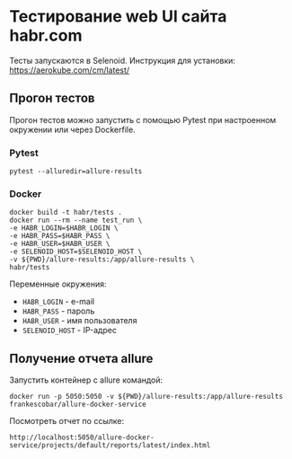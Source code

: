 # Тестирование web UI сайта habr.com

Тесты запускаются в Selenoid. 
Инструкция для установки: https://aerokube.com/cm/latest/

## Прогон тестов
Прогон тестов можно запустить с помощью Pytest при настроенном окружении или через Dockerfile.

### Pytest

    pytest --alluredir=allure-results


### Docker

    docker build -t habr/tests .
    docker run --rm --name test_run \
    -e HABR_LOGIN=$HABR_LOGIN \
    -e HABR_PASS=$HABR_PASS \
    -e HABR_USER=$HABR_USER \
    -e SELENOID_HOST=$SELENOID_HOST \
    -v ${PWD}/allure-results:/app/allure-results \
    habr/tests

Переменные окружения:
- `HABR_LOGIN` - e-mail
- `HABR_PASS` - пароль
- `HABR_USER` - имя пользователя
- `SELENOID_HOST` - IP-адрес

## Получение отчета allure

Запустить контейнер с allure командой:

    docker run -p 5050:5050 -v ${PWD}/allure-results:/app/allure-results 
    frankescobar/allure-docker-service

Посмотреть отчет по ссылке:

    http://localhost:5050/allure-docker-service/projects/default/reports/latest/index.html